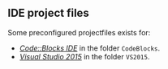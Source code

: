 ## IDE project files ##

Some preconfigured projectfiles exists for:

* [*Code::Blocks IDE*](http://www.codeblocks.org/) in the folder <code>CodeBlocks</code>.
* [*Visual Studio 2015*](https://www.visualstudio.com/) in the folder <code>VS2015</code>.
